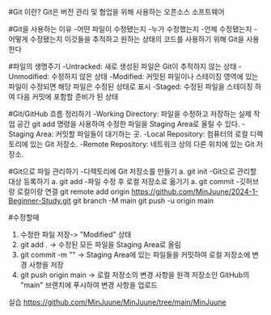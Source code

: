 #Git 이란?
Git은 버전 관리 및 협업을 위해 사용하는 오픈소스 소프트웨어

#Git을 사용하는 이유
-어떤 파일이 수정됐는지
-누가 수정했는지
-언제 수정됐는지
-어떻게 수정됐는지
이것들을 추적하고 원하는 상태의 코드를 사용하기 위해 Git을 사용한다

#파일의 생명주기
-Untracked: 새로 생성된 파일은 Git이 추적하지 않는 상태
-Unmodified: 수정하지 않은 상태
-Modified: 커밋된 파일이나 스테이징 영역에 있는 파일이 수정되면 해당 파일은 수정된 상태로 표시
-Staged: 수정된 파일을 스테이징 하여 다음 커밋에 포함할 준비가 된 상태

#Git/GitHub 흐름 정리하기
-Working Directory: 파일을 수정하고 저장하는 실제 작업 공간
 git add 명령을 사용하여 수정한 파일을 Staging Area로 올릴 수 있다. 
-Staging Area: 커밋할 파일들이 대기하는 곳. 
-Local Repository: 컴퓨터의 로컬 디렉토리에 있는 Git 저장소.
-Remote Repository: 네트워크 상의 다른 위치에 있는 Git 저장소. 

#Git으로 파일 관리하기
-디렉토리에 Git 저장소를 만들기
 a. git init
-Git으로 관리할 대상 등록하기
 a. git add
-파일 수정 후 로컬 저장소로 옮기기
 a. git commit 
-깃허브랑 로컬이랑 연결
git remote add origin https://github.com/MinJuune/2024-1-Beginner-Study.git
git branch -M main
git push -u origin main

#수정할때
1. 수정한 파일 저장-> "Modified" 상태
2. git add . -> 수정된 모든 파일을 Staging Area로 올림
3. git commit -m "" -> Staging Area에 있는 파일들을 커밋하여 로컬 저장소에 변경 사항을 저장
4. git push origin main -> 로컬 저장소의 변경 사항을 원격 저장소인 GitHub의 "main" 브랜치에 푸시하여 변경 사항을 업로드

실습
 https://github.com/MinJuune/MinJuune/tree/main/MinJuune